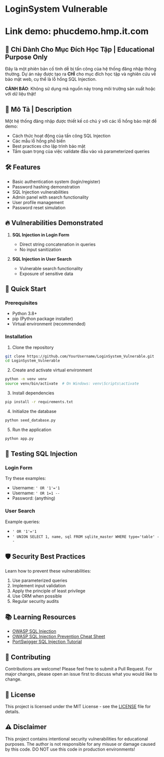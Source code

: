# LoginSystem Vulnerable

# Link demo: phucdemo.hmp.it.com

## 🚨 Chỉ Dành Cho Mục Đích Học Tập | Educational Purpose Only
Đây là một phiên bản cố tình dễ bị tấn công của hệ thống đăng nhập thông thường. Dự án này được tạo ra **CHỈ** cho mục đích học tập và nghiên cứu về bảo mật web, cụ thể là lỗ hổng SQL Injection.

**CẢNH BÁO**: Không sử dụng mã nguồn này trong môi trường sản xuất hoặc với dữ liệu thật!

## 📝 Mô Tả | Description
Một hệ thống đăng nhập được thiết kế có chủ ý với các lỗ hổng bảo mật để demo:
- Cách thức hoạt động của tấn công SQL Injection
- Các mẫu lỗ hổng phổ biến
- Best practices cho lập trình bảo mật
- Tầm quan trọng của việc validate đầu vào và parameterized queries

## 🛠 Features
- Basic authentication system (login/register)
- Password hashing demonstration
- SQL Injection vulnerabilities
- Admin panel with search functionality
- User profile management
- Password reset simulation

## 🔥 Vulnerabilities Demonstrated
1. **SQL Injection in Login Form**
   - Direct string concatenation in queries
   - No input sanitization
   
2. **SQL Injection in User Search**
   - Vulnerable search functionality
   - Exposure of sensitive data

## 🚀 Quick Start

### Prerequisites
- Python 3.8+
- pip (Python package installer)
- Virtual environment (recommended)

### Installation
1. Clone the repository
```bash
git clone https://github.com/YourUsername/LoginSystem_Vulnerable.git
cd LoginSystem_Vulnerable
```

2. Create and activate virtual environment
```bash
python -m venv venv
source venv/bin/activate  # On Windows: venv\Scripts\activate
```

3. Install dependencies
```bash
pip install -r requirements.txt
```

4. Initialize the database
```bash
python seed_database.py
```

5. Run the application
```bash
python app.py
```

## 🎯 Testing SQL Injection

### Login Form
Try these examples:
- Username: `' OR '1'='1`
- Username: `' OR 1=1 --`
- Password: (anything)

### User Search
Example queries:
- `' OR '1'='1`
- `' UNION SELECT 1, name, sql FROM sqlite_master WHERE type='table' --`

## 🛡️ Security Best Practices
Learn how to prevent these vulnerabilities:
1. Use parameterized queries
2. Implement input validation
3. Apply the principle of least privilege
4. Use ORM when possible
5. Regular security audits

## 📚 Learning Resources
- [OWASP SQL Injection](https://owasp.org/www-community/attacks/SQL_Injection)
- [OWASP SQL Injection Prevention Cheat Sheet](https://cheatsheetseries.owasp.org/cheatsheets/SQL_Injection_Prevention_Cheat_Sheet.html)
- [PortSwigger SQL Injection Tutorial](https://portswigger.net/web-security/sql-injection)

## 🤝 Contributing
Contributions are welcome! Please feel free to submit a Pull Request. For major changes, please open an issue first to discuss what you would like to change.

## 📜 License
This project is licensed under the MIT License - see the [LICENSE](LICENSE) file for details.

## ⚠️ Disclaimer
This project contains intentional security vulnerabilities for educational purposes. The author is not responsible for any misuse or damage caused by this code. DO NOT use this code in production environments!
